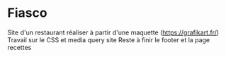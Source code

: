 # Fiasco
Site d'un restaurant réaliser à partir d'une maquette (https://grafikart.fr/)
Travail sur le CSS et media query site 
Reste à finir le footer et la page recettes
